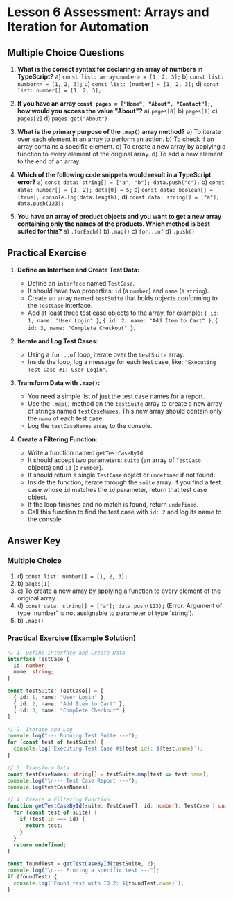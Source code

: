 # Lesson 6 Assessment: Arrays and Iteration for Automation

## Multiple Choice Questions

1.  **What is the correct syntax for declaring an array of numbers in TypeScript?**
    a)  `const list: array<number> = [1, 2, 3];`
    b)  `const list: number<> = [1, 2, 3];`
    c)  `const list: [number] = [1, 2, 3];`
    d)  `const list: number[] = [1, 2, 3];`

2.  **If you have an array `const pages = ["Home", "About", "Contact"];`, how would you access the value "About"?**
    a)  `pages[0]`
    b)  `pages[1]`
    c)  `pages[2]`
    d)  `pages.get("About")`

3.  **What is the primary purpose of the `.map()` array method?**
    a)  To iterate over each element in an array to perform an action.
    b)  To check if an array contains a specific element.
    c)  To create a new array by applying a function to every element of the original array.
    d)  To add a new element to the end of an array.

4.  **Which of the following code snippets would result in a TypeScript error?**
    a)  `const data: string[] = ["a", "b"]; data.push("c");`
    b)  `const data: number[] = [1, 2]; data[0] = 5;`
    c)  `const data: boolean[] = [true]; console.log(data.length);`
    d)  `const data: string[] = ["a"]; data.push(123);`

5.  **You have an array of product objects and you want to get a new array containing only the names of the products. Which method is best suited for this?**
    a)  `.forEach()`
    b)  `.map()`
    c)  `for...of`
    d)  `.push()`

## Practical Exercise

1.  **Define an Interface and Create Test Data:**
    -   Define an `interface` named `TestCase`.
    -   It should have two properties: `id` (a `number`) and `name` (a `string`).
    -   Create an array named `testSuite` that holds objects conforming to the `TestCase` interface.
    -   Add at least three test case objects to the array, for example: `{ id: 1, name: "User Login" }`, `{ id: 2, name: "Add Item to Cart" }`, `{ id: 3, name: "Complete Checkout" }`.

2.  **Iterate and Log Test Cases:**
    -   Using a `for...of` loop, iterate over the `testSuite` array.
    -   Inside the loop, log a message for each test case, like: `"Executing Test Case #1: User Login"`.

3.  **Transform Data with `.map()`:**
    -   You need a simple list of just the test case names for a report.
    -   Use the `.map()` method on the `testSuite` array to create a new array of strings named `testCaseNames`. This new array should contain only the `name` of each test case.
    -   Log the `testCaseNames` array to the console.

4.  **Create a Filtering Function:**
    -   Write a function named `getTestCaseById`.
    -   It should accept two parameters: `suite` (an array of `TestCase` objects) and `id` (a `number`).
    -   It should return a single `TestCase` object or `undefined` if not found.
    -   Inside the function, iterate through the `suite` array. If you find a test case whose `id` matches the `id` parameter, return that test case object.
    -   If the loop finishes and no match is found, return `undefined`.
    -   Call this function to find the test case with `id: 2` and log its name to the console.

## Answer Key

### Multiple Choice
1.  d) `const list: number[] = [1, 2, 3];`
2.  b) `pages[1]`
3.  c) To create a new array by applying a function to every element of the original array.
4.  d) `const data: string[] = ["a"]; data.push(123);` (Error: Argument of type 'number' is not assignable to parameter of type 'string').
5.  b) `.map()`

### Practical Exercise (Example Solution)
```typescript
// 1. Define Interface and Create Data
interface TestCase {
  id: number;
  name: string;
}

const testSuite: TestCase[] = [
  { id: 1, name: "User Login" },
  { id: 2, name: "Add Item to Cart" },
  { id: 3, name: "Complete Checkout" }
];

// 2. Iterate and Log
console.log("--- Running Test Suite ---");
for (const test of testSuite) {
  console.log(`Executing Test Case #${test.id}: ${test.name}`);
}

// 3. Transform Data
const testCaseNames: string[] = testSuite.map(test => test.name);
console.log("\n--- Test Case Report ---");
console.log(testCaseNames);

// 4. Create a Filtering Function
function getTestCaseById(suite: TestCase[], id: number): TestCase | undefined {
  for (const test of suite) {
    if (test.id === id) {
      return test;
    }
  }
  return undefined;
}

const foundTest = getTestCaseById(testSuite, 2);
console.log("\n--- Finding a specific test ---");
if (foundTest) {
  console.log(`Found test with ID 2: ${foundTest.name}`);
}